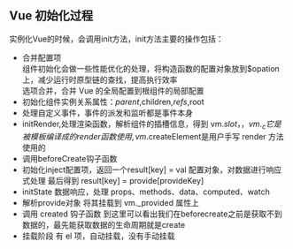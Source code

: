 ## Vue 初始化过程
实例化Vue的时候，会调用init方法，init方法主要的操作包括：
+ 合并配置项  
  组件初始化会做一些性能优化的处理，将构造函数的配置对象放到$opation上，减少运行时原型链的查找，提高执行效率  
  选项合并，合并 Vue 的全局配置到根组件的局部配置
+ 初始化组件实例关系属性：$parent,$children,$refs,$root
+ 处理自定义事件，事件的派发和监听都是事件本身
+ initRender,处理渲染函数，解析组件的插槽信息，得到 vm.$slot，，vm._c它是被模板编译成的 render 函数使用,vm.$createElement是用户手写 render 方法使用的
+ 调用beforeCreate钩子函数
+ 初始化inject配置项，返回一个result[key] = val 配置对象，对数据进行响应式处理  最后得到 result[key] = provide[provideKey]
+ initState 数据响应，处理 props、methods、data、computed、watch
+ 解析provide对象 将其挂载到 vm._provided 属性上
+ 调用 created 钩子函数 到这里可以看出我们在beforecreate之前是获取不到数据的，最先能获取数据的生命周期就是create
+ 挂载阶段  有 el 项，自动挂载，没有手动挂载
